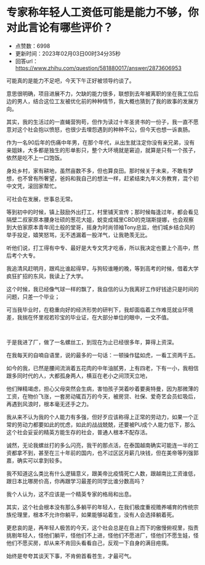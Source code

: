 # 专家称年轻人工资低可能是能力不够，你对此言论有哪些评价？
- 点赞数：6998
- 更新时间：2023年02月03日00时34分35秒
- 回答url：https://www.zhihu.com/question/581880017/answer/2873606953
<body>
 <p data-pid="65jq_R8V">可能真的是能力不足吧，今天下午正好被领导约谈了。</p>
 <p data-pid="8NuSCAls">意思很明确，项目进展不力，欠缺的能力很多，联想到去年被离职的坐在我工位后边的男人，结合这位工友被优化前的种种情节，我大概也猜到了我的故事的发展方向。</p>
 <p data-pid="uwVaT4nn">其实，我的生活过的一直蝇营狗苟，但作为读过十年圣贤书的一份子，我一直不愿意对这个社会抱以愤怒，也很少去埋怨遇到的种种不公，但今天也想一诉衷肠。</p>
 <p data-pid="_VQtuK1p">作为一名90后年的伤痛中年男，在那个年代，从出生就注定你没有亲兄弟，没有亲姐妹，大多都是独生的形单影只，整个大环境就是窘迫，就算是只有一个孩子，依然是吃不上一口饱饭。</p>
 <p data-pid="oEfiAVaX">身处乡村，家有耕地，虽然亩数不多，但也算良田。那时候关于未来，不敢有梦想，也不曾有所奢望，爸妈和我自己的想法一样，赶紧结束九年义务教育，混个初中文凭，滚回家帮忙。</p>
 <p data-pid="P5sUQ_X8">可社会在发展，世事总无常。</p>
 <p data-pid="ClzPzfJv">等到初中的时候，镇上鼓励外出打工，村里铺天宣传；那时候每逢过年，都会看见隔壁二叔家原本腰身壮硕的葱花大姐，蜕变成城里CBD的克瑞斯提娜，也会观察到大伯家原本青年闰土般的堂哥，摇身为时尚领袖Tony总监，他们城乡结合风的举手投足，嬉笑怒骂，无不透漏着一股洋气，让我艳羡无比。</p>
 <p data-pid="gUYgdmo9">听他们说，打工得有中专、最好是大专文凭才吃香，所以我决定也要上个高中，然后考个大专。</p>
 <p data-pid="Uapu1v_6">我追清风赶明月，跟鸡比谁起得早，与狗较谁睡的晚，等到高考的时候，借着大学疯狂扩招的东风，我读上了大学。</p>
 <p data-pid="z0B0S5N3">这个时候，我已经像气球一样的飘了，我自信的认为我离好工作好钱途只是时间的问题，只差一个毕业；</p>
 <p data-pid="7DtdENhe">可当我毕业时，在稳重向好的经济形势的研判下，我却面临着工作难觅就业环境差，我揣在怀里视若珍宝的毕业证，在大部分单位的眼中，一文不值。</p>
 <p class="ztext-empty-paragraph"><br></p>
 <p data-pid="93Fm551U">于是我进了厂，做了一名螺丝工，到现在为止已经很多年，算得上资深。</p>
 <p data-pid="3UA0alo_">在我每天的自喃自语里，说的最多的一句话：一顿操作猛如虎，一看工资两千五。</p>
 <p data-pid="Ghihhh_7">如今的我，已然是腰间流淌着五花肉的中年油腻男，上有四老，下有一小，我相信跟多同时代的人，大都孤身两人，横亘在老小之间顶天立地，</p>
 <p data-pid="cRmh1VvM">他们殚精竭虑，担心父母突然会生病，害怕孩子哭着吵着要奥特曼，因为那微薄的工资，在物价飞涨，一套房动辄百万的今天，被房贷、社保、爱奇艺会员虹吸后，再遇到风浪时，根本毫无还手之力。</p>
 <p data-pid="StUjVeKD">我从来不认为我的个人能力有多强，但好歹应该称得上正常的劳动力，如果一个正常的劳动力都要如此的忧虑，如此的战战兢兢，还要被PU成个人能力低下，那么这个社会妥妥的精英方能生存的社会，普通人根本不配存活。</p>
 <p data-pid="H2g7lZ9O">诚然，无论我螺丝打的多么闪亮，我干的那点活，在泰国越南确实可能连一半的工资都拿不到，甚至在三十年前的国内，也不过区区月薪几块钱，但在美帝等列强郭嘉，确实可以拿到较多。</p>
 <p data-pid="aTxx29C-">我不知道这么类比有什么逻辑意义，跟美帝比疫情死亡人数，跟越南比工资谁低，跟日本比哪房价高，你再跟学习最差的同学比谁分数高吗？</p>
 <p data-pid="RexyO2PG">我个人认为，这不应该是一个精英专家的格局和出息。</p>
 <p data-pid="AFDQu0qV">其实，这个社会根本没有那么多躺平的年轻人，在我们极度重视赡养哺育的传统宗族伦理里，根本不允许你躺平，如果能够站着生，没有人会选择躺着死。</p>
 <p data-pid="K8RPeaOB">更悲哀的是，再年轻人极苦的今天，这个社会总是在自上而下的傲慢俯视里，指责挑剔年轻人，怪他们躺平，怪他们不上进，怪他们不愿进厂，怪他们不愿生娃，怪他们不愿买房，却从来不肯回头看看自己，反观一下自身的满目疮痍。</p>
 <p data-pid="SlilaXUM">始终是夸夸其谈天下事，不肯俯首看苍生，才最可气。</p>
</body>